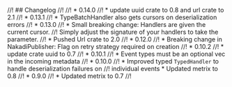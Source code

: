 //! ## Changelog
//!
//! * 0.14.0
//!     * update uuid crate to 0.8 and url crate to 2.1
//! * 0.13.1
//!     * TypeBatchHandler also gets cursors on deserialization errors
//! * 0.13.0
//!     * Small breaking change: Handlers are given the current cursor.
//!     Simply adjust the signature of your handlers to take the parameter.
//!     * Pushed Url crate to 2.0
//! * 0.12.0
//!     * Breaking change in NakadiPublisher: Flag on retry strategy required on creation
//! * 0.10.2
//!     * update crate uuid to 0.7
//! * 0.10.1
//!     * Event types must be an optional vec in the incoming metadata
//! * 0.10.0
//!     * Improved typed `TypedHandler` to handle deserialization failures on
//! individual events   * Updated metrix to 0.8
//! * 0.9.0
//!    * Updated metrix to 0.7
//!
